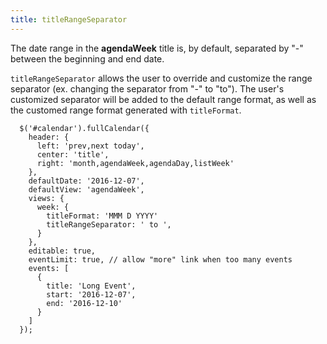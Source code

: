 ```yaml
---
title: titleRangeSeparator
---
```


The date range in the **agendaWeek** title is, by default, separated by "-" between the beginning and end date.

`titleRangeSeparator` allows the user to override and customize the range separator (ex. changing the separator from "-" to "to"). The user's customized separator
will be added to the default range format, as well as the customed range format generated with `titleFormat`. 

```
  $('#calendar').fullCalendar({
    header: {
      left: 'prev,next today',
      center: 'title',
      right: 'month,agendaWeek,agendaDay,listWeek'
    },
    defaultDate: '2016-12-07',
    defaultView: 'agendaWeek',
    views: {
      week: {
        titleFormat: 'MMM D YYYY'
        titleRangeSeparator: ' to ',
      }
    },
    editable: true,
    eventLimit: true, // allow "more" link when too many events
    events: [
      {
        title: 'Long Event',
        start: '2016-12-07',
        end: '2016-12-10'
      }
    ]
  });
```
